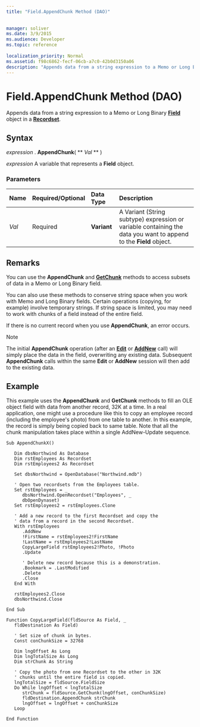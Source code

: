 ```yaml
---
title: "Field.AppendChunk Method (DAO)"
 
 
manager: soliver
ms.date: 3/9/2015
ms.audience: Developer
ms.topic: reference
  
localization_priority: Normal
ms.assetid: f98c6862-fecf-06cb-a7c0-42b0d3150a06
description: "Appends data from a string expression to a Memo or Long Binary Field object in a Recordset ."
---
```


# Field.AppendChunk Method (DAO)

Appends data from a string expression to a Memo or Long Binary **[Field](field-object-dao.md)** object in a **[Recordset](recordset-object-dao.md)**. 
  
## Syntax

 *expression*  . **AppendChunk**( ** *Val* ** ) 
  
 *expression*  A variable that represents a **Field** object. 
  
### Parameters

|**Name**|**Required/Optional**|**Data Type**|**Description**|
|:-----|:-----|:-----|:-----|
| _Val_ <br/> |Required  <br/> |**Variant** <br/> |A Variant (String subtype) expression or variable containing the data you want to append to the **Field** object.  <br/> |
   
## Remarks

You can use the **AppendChunk** and **[GetChunk](field-getchunk-method-dao.md)** methods to access subsets of data in a Memo or Long Binary field. 
  
You can also use these methods to conserve string space when you work with Memo and Long Binary fields. Certain operations (copying, for example) involve temporary strings. If string space is limited, you may need to work with chunks of a field instead of the entire field.
  
If there is no current record when you use **AppendChunk**, an error occurs. 
  
> [!NOTE]
> The initial **AppendChunk** operation (after an **[Edit](recordset-edit-method-dao.md)** or **[AddNew](recordset-addnew-method-dao.md)** call) will simply place the data in the field, overwriting any existing data. Subsequent **AppendChunk** calls within the same **Edit** or **AddNew** session will then add to the existing data. 
  
## Example

This example uses the **AppendChunk** and **GetChunk** methods to fill an OLE object field with data from another record, 32K at a time. In a real application, one might use a procedure like this to copy an employee record (including the employee's photo) from one table to another. In this example, the record is simply being copied back to same table. Note that all the chunk manipulation takes place within a single AddNew-Update sequence. 
  
```
Sub AppendChunkX() 
 
   Dim dbsNorthwind As Database 
   Dim rstEmployees As Recordset 
   Dim rstEmployees2 As Recordset 
 
   Set dbsNorthwind = OpenDatabase("Northwind.mdb") 
 
   ' Open two recordsets from the Employees table. 
   Set rstEmployees = _ 
      dbsNorthwind.OpenRecordset("Employees", _ 
      dbOpenDynaset) 
   Set rstEmployees2 = rstEmployees.Clone 
 
   ' Add a new record to the first Recordset and copy the  
   ' data from a record in the second Recordset. 
   With rstEmployees 
      .AddNew 
      !FirstName = rstEmployees2!FirstName 
      !LastName = rstEmployees2!LastName 
      CopyLargeField rstEmployees2!Photo, !Photo 
      .Update 
 
      ' Delete new record because this is a demonstration. 
      .Bookmark = .LastModified 
      .Delete 
      .Close 
   End With 
 
   rstEmployees2.Close 
   dbsNorthwind.Close 
 
End Sub 
 
Function CopyLargeField(fldSource As Field, _ 
   fldDestination As Field) 
 
   ' Set size of chunk in bytes. 
   Const conChunkSize = 32768 
 
   Dim lngOffset As Long 
   Dim lngTotalSize As Long 
   Dim strChunk As String 
 
   ' Copy the photo from one Recordset to the other in 32K  
   ' chunks until the entire field is copied. 
   lngTotalSize = fldSource.FieldSize 
   Do While lngOffset < lngTotalSize 
      strChunk = fldSource.GetChunk(lngOffset, conChunkSize) 
      fldDestination.AppendChunk strChunk 
      lngOffset = lngOffset + conChunkSize 
   Loop 
 
End Function 

```


